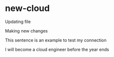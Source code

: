 # new-cloud
Updating file


Making new changes 

This sentence is an example to test my connection


I will become a cloud engineer before the year ends 